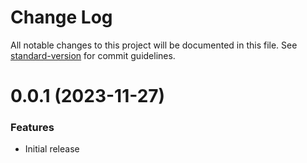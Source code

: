 # Change Log

All notable changes to this project will be documented in this file.
See [standard-version](https://github.com/conventional-changelog/standard-version) for commit guidelines.

<a name="0.0.1"></a>
# 0.0.1 (2023-11-27)

### Features

* Initial release
